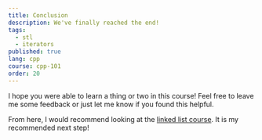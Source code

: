 ```yaml
---
title: Conclusion
description: We've finally reached the end!
tags:
  - stl
  - iterators
published: true
lang: cpp
course: cpp-101
order: 20
---
```


I hope you were able to learn a thing or two in this course! Feel free to leave me some feedback or just let me know if you found this helpful.

From here, I would recommend looking at the [linked list course](https://perfectline.io/courses/cpp/linked-list/intro). It is my recommended next step!
